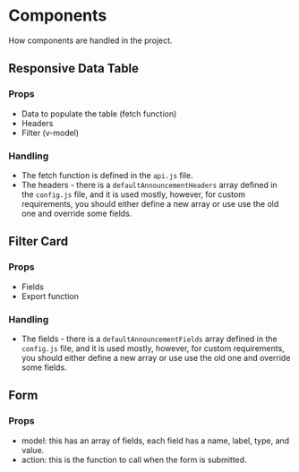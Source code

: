 # Components

How components are handled in the project.

## Responsive Data Table

### Props

- Data to populate the table (fetch function)
- Headers
- Filter (v-model) 

### Handling

- The fetch function is defined in the `api.js` file.
- The headers - there is a `defaultAnnouncementHeaders` array defined in the `config.js` file, and it is used mostly, however, for custom requirements, you should either define a new array or use use the old one and override some fields.

## Filter Card

### Props

- Fields
- Export function

### Handling

- The fields - there is a `defaultAnnouncementFields` array defined in the `config.js` file, and it is used mostly, however, for custom requirements, you should either define a new array or use use the old one and override some fields.

## Form

### Props

- model: this has an array of fields, each field has a name, label, type, and value.
- action: this is the function to call when the form is submitted.



